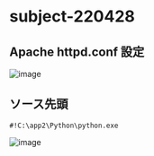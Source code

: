 # subject-220428

## Apache httpd.conf 設定
![image](https://user-images.githubusercontent.com/1501327/165645120-63b079b0-9488-44e7-b90f-aadb7e97aa54.png)

## ソース先頭
```
#!C:\app2\Python\python.exe
```

![image](https://user-images.githubusercontent.com/1501327/165663175-67f209b9-e909-4d69-8661-493f8d463299.png)
